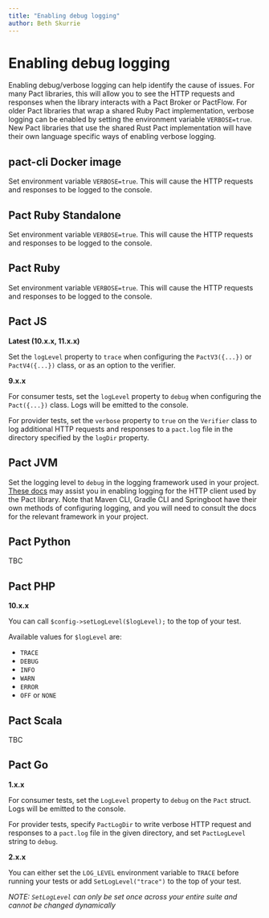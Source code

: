 ```yaml
---
title: "Enabling debug logging"
author: Beth Skurrie
---
```


# Enabling debug logging

Enabling debug/verbose logging can help identify the cause of issues. For many Pact libraries, this will allow you to see the HTTP requests and responses when the library interacts with a Pact Broker or PactFlow. For older Pact libraries that wrap a shared Ruby Pact implementation, verbose logging can be enabled by setting the environment variable `VERBOSE=true`. New Pact libraries that use the shared Rust Pact implementation will have their own language specific ways of enabling verbose logging.

## pact-cli Docker image

Set environment variable `VERBOSE=true`. This will cause the HTTP requests and responses to be logged to the console.

## Pact Ruby Standalone

Set environment variable `VERBOSE=true`. This will cause the HTTP requests and responses to be logged to the console.

## Pact Ruby

Set environment variable `VERBOSE=true`. This will cause the HTTP requests and responses to be logged to the console.

## Pact JS

**Latest (10.x.x, 11.x.x)**

Set the `logLevel` property to `trace` when configuring the `PactV3({...})` or `PactV4({...})` class, or as an option to the verifier.

**9.x.x**

For consumer tests, set the `logLevel` property to `debug` when configuring the `Pact({...})` class. Logs will be emitted to the console. 

For provider tests, set the `verbose` property to `true` on the `Verifier` class to log additional HTTP requests and responses to a `pact.log` file in the directory specified by the `logDir` property.

## Pact JVM

Set the logging level to `debug` in the logging framework used in your project. [These docs](https://hc.apache.org/httpclient-legacy/logging.html) may assist you in enabling logging for the HTTP client used by the Pact library. Note that Maven CLI, Gradle CLI and Springboot have their own methods of configuring logging, and you will need to consult the docs for the relevant framework in your project.

## Pact Python

TBC

## Pact PHP

**10.x.x**

You can call `$config->setLogLevel($logLevel);` to the top of your test.

Available values for `$logLevel` are:

* `TRACE`
* `DEBUG`
* `INFO`
* `WARN`
* `ERROR`
* `OFF` or `NONE`

## Pact Scala

TBC

## Pact Go

**1.x.x**

For consumer tests, set the `LogLevel` property to `debug` on the `Pact` struct. Logs will be emitted to the console.

For provider tests, specify `PactLogDir` to write verbose HTTP request and responses to a `pact.log` file in the given directory, and set `PactLogLevel` string to `debug`.

**2.x.x**

You can either set the `LOG_LEVEL` environment variable to `TRACE` before running your tests or add `SetLogLevel("trace")` to the top of your test.

*NOTE: `SetLogLevel` can only be set once across your entire suite and cannot be changed dynamically*
